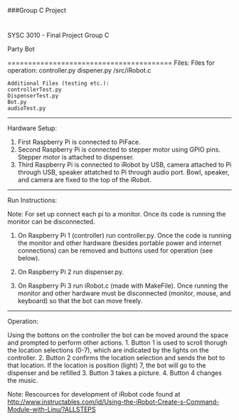 ###Group C Project
# 
SYSC 3010 - Final Project
Group C

Party Bot

========================================
Files:
	Files for operation:
	controller.py
	dispener.py
	/src/iRobot.c

	Additional Files (testing etc.):
	controllerTest.py
	DispenserTest.py
	Bot.py
	audioTest.py

-----------------------------------------
Hardware Setup:

1. First Raspberry Pi is connected to PiFace.
2. Second Raspberry Pi is connected to stepper motor using GPIO pins. Stepper motor is attached to dispenser.
3. Third Raspberry Pi is connected to iRobot by USB, camera attached to Pi through USB, speaker attatched to Pi through audio port. Bowl, speaker, and camera are fixed to the top of the iRobot.

-----------------------------------------
Run Instructions:

Note: For set up connect each pi to a monitor. Once its code is running the monitor can be disconnected.

1. On Raspberry Pi 1 (controller) run controller.py. Once the code is running the monitor and other hardware (besides portable power and internet connections) can be removed and buttons used for operation (see below).

2. On Raspberry Pi 2 run dispenser.py.

3. On Raspberry Pi 3 run iRobot.c (made with MakeFile). Once running the monitor and other hardware must be disconnected (monitor, mouse, and keyboard) so that the bot can move freely.

-----------------------------------------
Operation:

Using the bottons on the controller the bot can be moved around the space and prompted to perform other actions.
	1. Button 1 is used to scroll thorugh the location selections (0-7), which are indicated by the lights on the controller.
	2. Button 2 confirms the location selection and sends the bot to that location. If the location is position (light) 7, the bot will go to the dispenser and be refilled
	3. Button 3 takes a picture.
	4. Button 4 changes the music.



Note: Rescources for development of iRobot code found at http://www.instructables.com/id/Using-the-iRobot-Create-s-Command-Module-with-Linu/?ALLSTEPS
